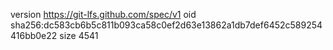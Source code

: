 version https://git-lfs.github.com/spec/v1
oid sha256:dc583cb6b5c811b093ca58c0ef2d63e13862a1db7def6452c589254416bb0e22
size 4541
